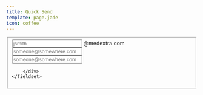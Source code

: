 ```yaml
---
title: Quick Send
template: page.jade
icon: coffee
---
```




<form class="ink-form" ng-controller="quick-send">
    <fieldset>
        <div class="control-group">
            <div class="control-group large-80 push-center">
                <span class="control large-40">
                  <input id="text-input" type="email" placeholder="jsmith" ng-model="sender">
                </span>
                <span class="large-40">@medextra.com</span>
            </div>
            <div class="control large-80 push-center">
                <input id="text-input" type="email" placeholder="someone@somewhere.com" ng-model="sender">
            </div>
            <div class="control large-80 push-center">
                <input id="text-input" type="email" placeholder="someone@somewhere.com" ng-model="sender">
            </div>

        </div>
    </fieldset>
</form>

